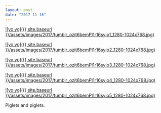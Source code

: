 ```yaml
---
layout: post
date: "2017-11-16"
---
```


[![yo yo]({{ site.baseurl }}/assets/images/2017/tumblr_ozit6bemPl1r16syio1_1280-1024x768.jpg)](https://mananamanana.com/ohpiglet/wp-content/uploads/2017/11/tumblr_ozit6bemPl1r16syio1_1280.jpg)

[![yo yo]({{ site.baseurl }}/assets/images/2017/tumblr_ozit6bemPl1r16syio2_1280-1024x768.jpg)](https://mananamanana.com/ohpiglet/wp-content/uploads/2017/11/tumblr_ozit6bemPl1r16syio2_1280.jpg)

[![yo yo]({{ site.baseurl }}/assets/images/2017/tumblr_ozit6bemPl1r16syio3_1280-1024x768.jpg)](https://mananamanana.com/ohpiglet/wp-content/uploads/2017/11/tumblr_ozit6bemPl1r16syio3_1280.jpg)

[![yo yo]({{ site.baseurl }}/assets/images/2017/tumblr_ozit6bemPl1r16syio4_1280-1024x768.jpg)](https://mananamanana.com/ohpiglet/wp-content/uploads/2017/11/tumblr_ozit6bemPl1r16syio4_1280.jpg)

[![yo yo]({{ site.baseurl }}/assets/images/2017/tumblr_ozit6bemPl1r16syio5_1280-1024x768.jpg)](https://mananamanana.com/ohpiglet/wp-content/uploads/2017/11/tumblr_ozit6bemPl1r16syio5_1280.jpg)

Piglets and piglets.
